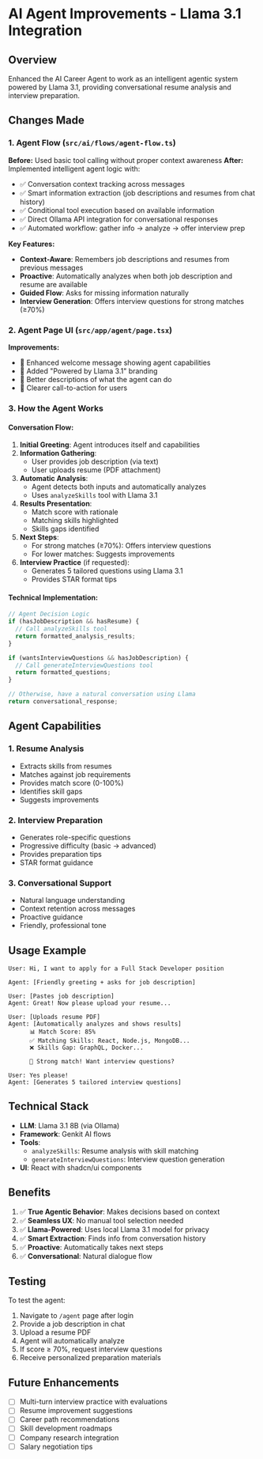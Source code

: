 # AI Agent Improvements - Llama 3.1 Integration

## Overview
Enhanced the AI Career Agent to work as an intelligent agentic system powered by Llama 3.1, providing conversational resume analysis and interview preparation.

## Changes Made

### 1. Agent Flow (`src/ai/flows/agent-flow.ts`)
**Before:** Used basic tool calling without proper context awareness
**After:** Implemented intelligent agent logic with:
- ✅ Conversation context tracking across messages
- ✅ Smart information extraction (job descriptions and resumes from chat history)
- ✅ Conditional tool execution based on available information
- ✅ Direct Ollama API integration for conversational responses
- ✅ Automated workflow: gather info → analyze → offer interview prep

**Key Features:**
- **Context-Aware**: Remembers job descriptions and resumes from previous messages
- **Proactive**: Automatically analyzes when both job description and resume are available
- **Guided Flow**: Asks for missing information naturally
- **Interview Generation**: Offers interview questions for strong matches (≥70%)

### 2. Agent Page UI (`src/app/agent/page.tsx`)
**Improvements:**
- 🤖 Enhanced welcome message showing agent capabilities
- 🎨 Added "Powered by Llama 3.1" branding
- 📝 Better descriptions of what the agent can do
- 💬 Clearer call-to-action for users

### 3. How the Agent Works

#### Conversation Flow:
1. **Initial Greeting**: Agent introduces itself and capabilities
2. **Information Gathering**: 
   - User provides job description (via text)
   - User uploads resume (PDF attachment)
3. **Automatic Analysis**: 
   - Agent detects both inputs and automatically analyzes
   - Uses `analyzeSkills` tool with Llama 3.1
4. **Results Presentation**:
   - Match score with rationale
   - Matching skills highlighted
   - Skills gaps identified
5. **Next Steps**:
   - For strong matches (≥70%): Offers interview questions
   - For lower matches: Suggests improvements
6. **Interview Practice** (if requested):
   - Generates 5 tailored questions using Llama 3.1
   - Provides STAR format tips

#### Technical Implementation:

```typescript
// Agent Decision Logic
if (hasJobDescription && hasResume) {
  // Call analyzeSkills tool
  return formatted_analysis_results;
}

if (wantsInterviewQuestions && hasJobDescription) {
  // Call generateInterviewQuestions tool
  return formatted_questions;
}

// Otherwise, have a natural conversation using Llama
return conversational_response;
```

## Agent Capabilities

### 1. Resume Analysis
- Extracts skills from resumes
- Matches against job requirements
- Provides match score (0-100%)
- Identifies skill gaps
- Suggests improvements

### 2. Interview Preparation
- Generates role-specific questions
- Progressive difficulty (basic → advanced)
- Provides preparation tips
- STAR format guidance

### 3. Conversational Support
- Natural language understanding
- Context retention across messages
- Proactive guidance
- Friendly, professional tone

## Usage Example

```
User: Hi, I want to apply for a Full Stack Developer position

Agent: [Friendly greeting + asks for job description]

User: [Pastes job description]
Agent: Great! Now please upload your resume...

User: [Uploads resume PDF]
Agent: [Automatically analyzes and shows results]
      📊 Match Score: 85%
      ✅ Matching Skills: React, Node.js, MongoDB...
      ❌ Skills Gap: GraphQL, Docker...
      
      🎯 Strong match! Want interview questions?

User: Yes please!
Agent: [Generates 5 tailored interview questions]
```

## Technical Stack

- **LLM**: Llama 3.1 8B (via Ollama)
- **Framework**: Genkit AI flows
- **Tools**: 
  - `analyzeSkills`: Resume analysis with skill matching
  - `generateInterviewQuestions`: Interview question generation
- **UI**: React with shadcn/ui components

## Benefits

1. ✅ **True Agentic Behavior**: Makes decisions based on context
2. ✅ **Seamless UX**: No manual tool selection needed
3. ✅ **Llama-Powered**: Uses local Llama 3.1 model for privacy
4. ✅ **Smart Extraction**: Finds info from conversation history
5. ✅ **Proactive**: Automatically takes next steps
6. ✅ **Conversational**: Natural dialogue flow

## Testing

To test the agent:
1. Navigate to `/agent` page after login
2. Provide a job description in chat
3. Upload a resume PDF
4. Agent will automatically analyze
5. If score ≥ 70%, request interview questions
6. Receive personalized preparation materials

## Future Enhancements

- [ ] Multi-turn interview practice with evaluations
- [ ] Resume improvement suggestions
- [ ] Career path recommendations
- [ ] Skill development roadmaps
- [ ] Company research integration
- [ ] Salary negotiation tips
